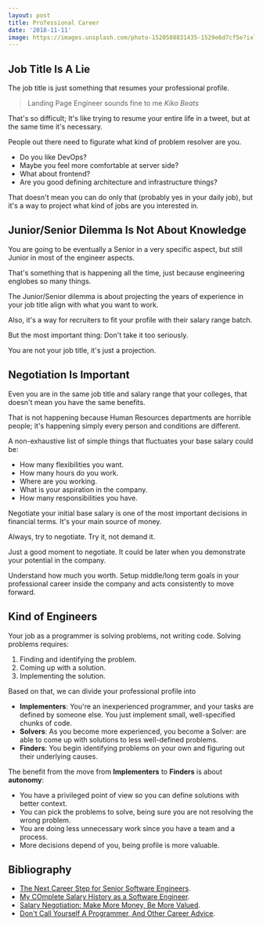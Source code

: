 ```yaml
---
layout: post
title: Professional Career
date: '2018-11-11'
image: https://images.unsplash.com/photo-1520588831435-1529e6d7cf5e?ixlib=rb-0.3.5&ixid=eyJhcHBfaWQiOjEyMDd9&s=fd3d7c35892bd8c7c9e757865a764d4c&auto=format&fit=crop&w=800&q=60
---
```


## Job Title Is A Lie

The job title is just something that resumes your professional profile.

> Landing Page Engineer sounds fine to me
<cite>Kiko Beats</cite>

That's so difficult; It's like trying to resume your entire life in a tweet, but at the same time it's necessary.

People out there need to figurate what kind of problem resolver are you.

- Do you like DevOps?
- Maybe you feel more comfortable at server side?
- What about frontend?
- Are you good defining architecture and infrastructure things?

That doesn't mean you can do only that (probably yes in your daily job), but it's a way to project what kind of jobs are you interested in.

## Junior/Senior Dilemma Is Not About Knowledge

You are going to be eventually a Senior in a very specific aspect, but still Junior in most of the engineer aspects.

That's something that is happening all the time, just because engineering englobes so many things.

The Junior/Senior dilemma is about projecting the years of experience in your job title align with what you want to work.

Also, it's a way for recruiters to fit your profile with their salary range batch.

But the most important thing: Don't take it too seriously.

You are not your job title, it's just a projection.

## Negotiation Is Important

Even you are in the same job title and salary range that your colleges, that doesn't mean you have the same benefits.

That is not happening because Human Resources departments are horrible people; it's happening simply every person and conditions are different.

A non-exhaustive list of simple things that fluctuates your base salary could be:

- How many flexibilities you want.
- How many hours do you work.
- Where are you working.
- What is your aspiration in the company.
- How many responsibilities you have.

Negotiate your initial base salary is one of the most important decisions in financial terms. It's your main source of money.

Always, try to negotiate. Try it, not demand it.

Just a good moment to negotiate. It could be later when you demonstrate your potential in the company.

Understand how much you worth. Setup middle/long term goals in your professional career inside the company and acts consistently to move forward.

## Kind of Engineers

Your job as a programmer is solving problems, not writing code. Solving problems requires:

1. Finding and identifying the problem.
2. Coming up with a solution.
3. Implementing the solution.

Based on that, we can divide your professional profile into

- **Implementers**: You're an inexperienced programmer, and your tasks are defined by someone else. You just implement small, well-specified chunks of code.
- **Solvers**: As you become more experienced, you become a Solver: are able to come up with solutions to less well-defined problems.
- **Finders**: You begin identifying problems on your own and figuring out their underlying causes.

The benefit from the move from **Implementers** to **Finders** is about **autonomy**:

- You have a privileged point of view so you can define solutions with better context.
- You can pick the problems to solve, being sure you are not resolving the wrong problem.
- You are doing less unnecessary work since you have a team and a process.
- More decisions depend of you, being profile is more valuable.

## Bibliography

- [The Next Career Step for Senior Software Engineers](https://codewithoutrules.com/2018/10/10/beyond-senior-software-engineer/).
- [My COmplete Salary History as a Software Engineer](https://humanwhocodes.com/blog/2018/10/my-somewhat-complete-salary-history-software-engineer).
- [Salary Negotiation: Make More Money, Be More Valued](https://www.kalzumeus.com/2012/01/23/salary-negotiation/).
- [Don't Call Yourself A Programmer, And Other Career Advice](https://www.kalzumeus.com/2011/10/28/dont-call-yourself-a-programmer/).
